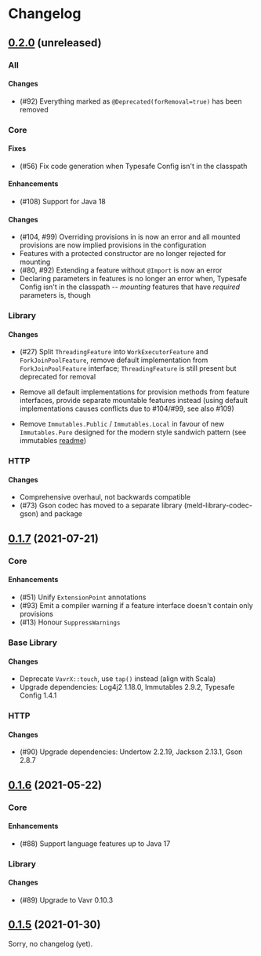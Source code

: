 Changelog
=========

[0.2.0] (unreleased)
--------------------

### All

#### Changes

- (#92) Everything marked as `@Deprecated(forRemoval=true)` has been removed

### Core

#### Fixes

- (#56) Fix code generation when Typesafe Config isn't in the classpath

#### Enhancements

- (#108) Support for Java 18

#### Changes

- (#104, #99) Overriding provisions in is now an error and all mounted
  provisions are now implied provisions in the configuration
- Features with a protected constructor are no longer rejected for mounting
- (#80, #92) Extending a feature without `@Import` is now an error
- Declaring parameters in features is no longer an error when, Typesafe Config
  isn't in the classpath -- *mounting* features that have *required* parameters
  is, though

### Library

#### Changes

- (#27) Split `ThreadingFeature` into `WorkExecutorFeature` and
  `ForkJoinPoolFeature`, remove default implementation from
  `ForkJoinPoolFeature` interface; `ThreadingFeature` is still present but
  deprecated for removal

- Remove all default implementations for provision methods from feature
  interfaces, provide separate mountable features instead (using default
  implementations causes conflicts due to #104/#99, see also #109)

- Remove `Immutables.Public` / `Immutables.Local` in favour of new
  `Immutables.Pure` designed for the modern style sandwich pattern
  (see immutables
  [readme](https://github.com/immutables/immutables/blob/b21e6bbfbb9038100532416c81e8270951c3e03a/README.md))

### HTTP

#### Changes

- Comprehensive overhaul, not backwards compatible
- (#73) Gson codec has moved to a separate library (meld-library-codec-gson)
  and package


[0.1.7] (2021-07-21)
----------------------------

### Core

#### Enhancements

- (#51) Unify `ExtensionPoint` annotations
- (#93) Emit a compiler warning if a feature interface doesn't contain only
  provisions
- (#13) Honour `SuppressWarnings`

### Base Library

#### Changes

- Deprecate `VavrX::touch`, use `tap()` instead (align with Scala)
- Upgrade dependencies: Log4j2 1.18.0, Immutables 2.9.2, Typesafe Config 1.4.1

### HTTP

#### Changes

- (#90) Upgrade dependencies: Undertow 2.2.19, Jackson 2.13.1, Gson 2.8.7


[0.1.6] (2021-05-22)
---------------

### Core

#### Enhancements

- (#88) Support language features up to Java 17

### Library

#### Changes

- (#89) Upgrade to Vavr 0.10.3


[0.1.5] (2021-01-30)
------------------

Sorry, no changelog (yet).



[0.2.0]: https://github.com/Abnaxos/meldioc/compare/release/0.1.7...develop/main
[0.1.7]: https://github.com/Abnaxos/meldioc/compare/release/0.1.6...release/0.1.7
[0.1.6]: https://github.com/Abnaxos/meldioc/compare/release/0.1.5...release/0.1.6
[0.1.5]: https://github.com/Abnaxos/meldioc/releases/tag/release/0.1.5
